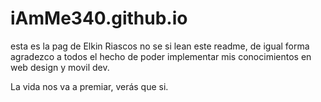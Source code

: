 # iAmMe340.github.io
esta es la pag de Elkin Riascos
no se si lean este readme, de igual forma agradezco a todos el hecho de poder implementar mis conocimientos en web design y movil dev.

La vida nos va a premiar, verás que si.
